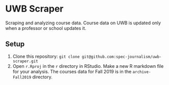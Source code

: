 # UWB Scraper

Scraping and analyzing course data. Course data on UWB is updated only when a professor or school updates it.

## Setup

1. Clone this repository: `git clone git@github.com:spec-journalism/uwb-scraper.git`
2. Open `r.Rproj` in the `r` directory in RStudio. Make a new R markdown file for your analysis. The courses data for Fall 2019 is in the `archive-Fall2019` directory.
